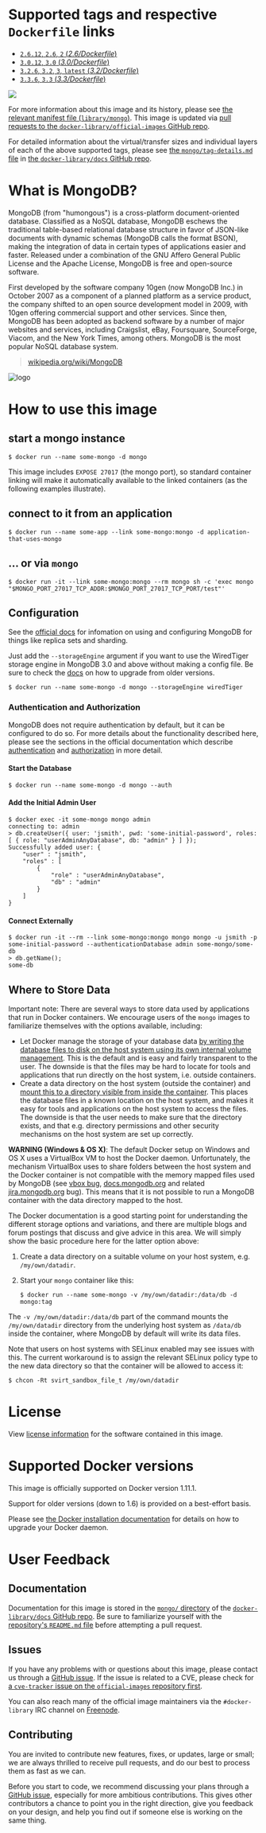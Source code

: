 # Supported tags and respective `Dockerfile` links

-	[`2.6.12`, `2.6`, `2` (*2.6/Dockerfile*)](https://github.com/docker-library/mongo/blob/fc91d681fa5808c30c3118ce7fe3f993beccc82d/2.6/Dockerfile)
-	[`3.0.12`, `3.0` (*3.0/Dockerfile*)](https://github.com/docker-library/mongo/blob/4b1d085ccab5728a9b9e4b65c5ed19820420809e/3.0/Dockerfile)
-	[`3.2.6`, `3.2`, `3`, `latest` (*3.2/Dockerfile*)](https://github.com/docker-library/mongo/blob/4bb17b336a05ad85c9bf83b103d21529e27e62f9/3.2/Dockerfile)
-	[`3.3.6`, `3.3` (*3.3/Dockerfile*)](https://github.com/docker-library/mongo/blob/b5c66be72b21c54526b05c3ad99270ad8a0e3bcf/3.3/Dockerfile)

[![](https://badge.imagelayers.io/mongo:latest.svg)](https://imagelayers.io/?images=mongo:2.6.12,mongo:3.0.12,mongo:3.2.6,mongo:3.3.6)

For more information about this image and its history, please see [the relevant manifest file (`library/mongo`)](https://github.com/docker-library/official-images/blob/master/library/mongo). This image is updated via [pull requests to the `docker-library/official-images` GitHub repo](https://github.com/docker-library/official-images/pulls?q=label%3Alibrary%2Fmongo).

For detailed information about the virtual/transfer sizes and individual layers of each of the above supported tags, please see [the `mongo/tag-details.md` file](https://github.com/docker-library/docs/blob/master/mongo/tag-details.md) in [the `docker-library/docs` GitHub repo](https://github.com/docker-library/docs).

# What is MongoDB?

MongoDB (from "humongous") is a cross-platform document-oriented database. Classified as a NoSQL database, MongoDB eschews the traditional table-based relational database structure in favor of JSON-like documents with dynamic schemas (MongoDB calls the format BSON), making the integration of data in certain types of applications easier and faster. Released under a combination of the GNU Affero General Public License and the Apache License, MongoDB is free and open-source software.

First developed by the software company 10gen (now MongoDB Inc.) in October 2007 as a component of a planned platform as a service product, the company shifted to an open source development model in 2009, with 10gen offering commercial support and other services. Since then, MongoDB has been adopted as backend software by a number of major websites and services, including Craigslist, eBay, Foursquare, SourceForge, Viacom, and the New York Times, among others. MongoDB is the most popular NoSQL database system.

> [wikipedia.org/wiki/MongoDB](https://en.wikipedia.org/wiki/MongoDB)

![logo](https://raw.githubusercontent.com/docker-library/docs/01c12653951b2fe592c1f93a13b4e289ada0e3a1/mongo/logo.png)

# How to use this image

## start a mongo instance

```console
$ docker run --name some-mongo -d mongo
```

This image includes `EXPOSE 27017` (the mongo port), so standard container linking will make it automatically available to the linked containers (as the following examples illustrate).

## connect to it from an application

```console
$ docker run --name some-app --link some-mongo:mongo -d application-that-uses-mongo
```

## ... or via `mongo`

```console
$ docker run -it --link some-mongo:mongo --rm mongo sh -c 'exec mongo "$MONGO_PORT_27017_TCP_ADDR:$MONGO_PORT_27017_TCP_PORT/test"'
```

## Configuration

See the [official docs](http://docs.mongodb.org/manual/) for infomation on using and configuring MongoDB for things like replica sets and sharding.

Just add the `--storageEngine` argument if you want to use the WiredTiger storage engine in MongoDB 3.0 and above without making a config file. Be sure to check the [docs](http://docs.mongodb.org/manual/release-notes/3.0-upgrade/#change-storage-engine-to-wiredtiger) on how to upgrade from older versions.

```console
$ docker run --name some-mongo -d mongo --storageEngine wiredTiger
```

### Authentication and Authorization

MongoDB does not require authentication by default, but it can be configured to do so. For more details about the functionality described here, please see the sections in the official documentation which describe [authentication](https://docs.mongodb.org/manual/core/authentication/) and [authorization](https://docs.mongodb.org/manual/core/authorization/) in more detail.

#### Start the Database

```console
$ docker run --name some-mongo -d mongo --auth
```

#### Add the Initial Admin User

```console
$ docker exec -it some-mongo mongo admin
connecting to: admin
> db.createUser({ user: 'jsmith', pwd: 'some-initial-password', roles: [ { role: "userAdminAnyDatabase", db: "admin" } ] });
Successfully added user: {
	"user" : "jsmith",
	"roles" : [
		{
			"role" : "userAdminAnyDatabase",
			"db" : "admin"
		}
	]
}
```

#### Connect Externally

```console
$ docker run -it --rm --link some-mongo:mongo mongo mongo -u jsmith -p some-initial-password --authenticationDatabase admin some-mongo/some-db
> db.getName();
some-db
```

## Where to Store Data

Important note: There are several ways to store data used by applications that run in Docker containers. We encourage users of the `mongo` images to familiarize themselves with the options available, including:

-	Let Docker manage the storage of your database data [by writing the database files to disk on the host system using its own internal volume management](https://docs.docker.com/userguide/dockervolumes/#adding-a-data-volume). This is the default and is easy and fairly transparent to the user. The downside is that the files may be hard to locate for tools and applications that run directly on the host system, i.e. outside containers.
-	Create a data directory on the host system (outside the container) and [mount this to a directory visible from inside the container](https://docs.docker.com/userguide/dockervolumes/#mount-a-host-directory-as-a-data-volume). This places the database files in a known location on the host system, and makes it easy for tools and applications on the host system to access the files. The downside is that the user needs to make sure that the directory exists, and that e.g. directory permissions and other security mechanisms on the host system are set up correctly.

**WARNING (Windows & OS X)**: The default Docker setup on Windows and OS X uses a VirtualBox VM to host the Docker daemon. Unfortunately, the mechanism VirtualBox uses to share folders between the host system and the Docker container is not compatible with the memory mapped files used by MongoDB (see [vbox bug](https://www.virtualbox.org/ticket/819), [docs.mongodb.org](https://docs.mongodb.org/manual/administration/production-notes/#fsync-on-directories) and related [jira.mongodb.org](https://jira.mongodb.org/browse/SERVER-8600) bug). This means that it is not possible to run a MongoDB container with the data directory mapped to the host.

The Docker documentation is a good starting point for understanding the different storage options and variations, and there are multiple blogs and forum postings that discuss and give advice in this area. We will simply show the basic procedure here for the latter option above:

1.	Create a data directory on a suitable volume on your host system, e.g. `/my/own/datadir`.
2.	Start your `mongo` container like this:

	```console
	$ docker run --name some-mongo -v /my/own/datadir:/data/db -d mongo:tag
	```

The `-v /my/own/datadir:/data/db` part of the command mounts the `/my/own/datadir` directory from the underlying host system as `/data/db` inside the container, where MongoDB by default will write its data files.

Note that users on host systems with SELinux enabled may see issues with this. The current workaround is to assign the relevant SELinux policy type to the new data directory so that the container will be allowed to access it:

```console
$ chcon -Rt svirt_sandbox_file_t /my/own/datadir
```

# License

View [license information](https://github.com/mongodb/mongo/blob/7c3cfac300cfcca4f73f1c3b18457f0f8fae3f69/README#L71) for the software contained in this image.

# Supported Docker versions

This image is officially supported on Docker version 1.11.1.

Support for older versions (down to 1.6) is provided on a best-effort basis.

Please see [the Docker installation documentation](https://docs.docker.com/installation/) for details on how to upgrade your Docker daemon.

# User Feedback

## Documentation

Documentation for this image is stored in the [`mongo/` directory](https://github.com/docker-library/docs/tree/master/mongo) of the [`docker-library/docs` GitHub repo](https://github.com/docker-library/docs). Be sure to familiarize yourself with the [repository's `README.md` file](https://github.com/docker-library/docs/blob/master/README.md) before attempting a pull request.

## Issues

If you have any problems with or questions about this image, please contact us through a [GitHub issue](https://github.com/docker-library/mongo/issues). If the issue is related to a CVE, please check for [a `cve-tracker` issue on the `official-images` repository first](https://github.com/docker-library/official-images/issues?q=label%3Acve-tracker).

You can also reach many of the official image maintainers via the `#docker-library` IRC channel on [Freenode](https://freenode.net).

## Contributing

You are invited to contribute new features, fixes, or updates, large or small; we are always thrilled to receive pull requests, and do our best to process them as fast as we can.

Before you start to code, we recommend discussing your plans through a [GitHub issue](https://github.com/docker-library/mongo/issues), especially for more ambitious contributions. This gives other contributors a chance to point you in the right direction, give you feedback on your design, and help you find out if someone else is working on the same thing.
